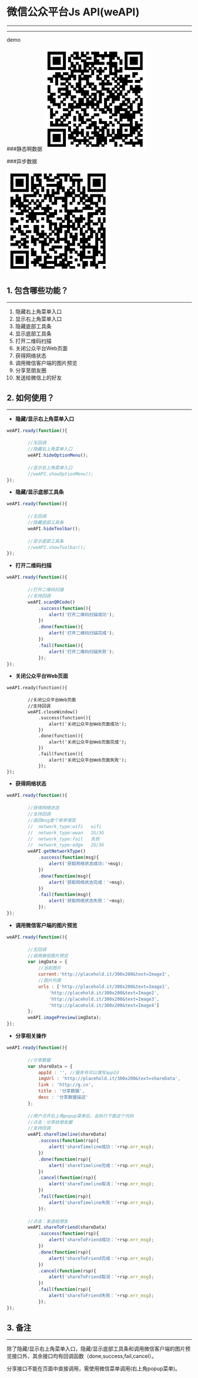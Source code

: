 # 微信公众平台Js API(weAPI)
-------------------------


----------

demo

###静态啊数据
[![image](demo.png)](http://gogoyqj.github.io/weAPI/)

###异步数据

[![image](async.png)](http://gogoyqj.github.io/weAPI/async.html)


## 1. 包含哪些功能？
-----------------

1. 隐藏右上角菜单入口
2. 显示右上角菜单入口
3. 隐藏底部工具条
4. 显示底部工具条
5. 打开二维码扫描
6. 关闭公众平台Web页面
7. 获得网络状态
8. 调用微信客户端的图片预览
9. 分享至朋友圈
10. 发送给微信上的好友
	
## 2. 如何使用？
--------------

*	**隐藏/显示右上角菜单入口**
``` javascript
weAPI.ready(function(){
    
        //无回调
        //隐藏右上角菜单入口
	    weAPI.hideOptionMenu();
	
    	//显示右上角菜单入口
    	//weAPI.showOptionMenu();
});
```

*	**隐藏/显示底部工具条**
``` javascript
weAPI.ready(function(){

        //无回调
    	//隐藏底部工具条
    	weAPI.hideToolbar();
    	
    	//显示底部工具条
    	//weAPI.showToolbar();
});
```

*	**打开二维码扫描**
``` javascript
weAPI.ready(function(){

    	//打开二维码扫描
    	//支持回调
    	weAPI.scanQRCode()
    		.success(function(){
    			alert('打开二维码扫描成功');
    		})
    		.done(function(){
    			alert('打开二维码扫描完成');
    		})
    		.fail(function(){
    			alert('打开二维码扫描失败');
    		});
});
```

*	**关闭公众平台Web页面**
``` 
weAPI.ready(function(){

    	//关闭公众平台Web页面
    	//支持回调
    	weAPI.closeWindow()
    		.success(function(){
    			alert('关闭公众平台Web页面成功');
    		})
    		.done(function(){
    			alert('关闭公众平台Web页面完成');
    		})
    		.fail(function(){
    			alert('关闭公众平台Web页面失败');
    		});
});
```

*	**获得网络状态**
``` javascript
weAPI.ready(function(){

    	//获得网络状态
    	//支持回调
    	//返回msg是个枚举类型
    	//	network_type:wifi   wifi
    	//	network_type:wwan	2G/3G
    	//	network_type:fail	失败
    	//	network_type:edge	2G/3G
    	weAPI.getNetworkType()
    		.success(function(msg){
    			alert('获取网络状态成功:'+msg);						
    		})
    		.done(function(msg){
    			alert('获取网络状态完成：'+msg);
    		})
    		.fail(function(msg){
    			alert('获取网络状态失败：'+msg);
    		});
});
```

*	**调用微信客户端的图片预览**
``` javascript
weAPI.ready(function(){

        //无回调
    	//调用微信图片预览
    	var imgData = {
    		//当前图片
    		current:'http://placehold.it/300x200&text=Image3',
    		//图片列表
    		urls : ['http://placehold.it/300x200&text=Image1',
    		    'http://placehold.it/300x200&text=Image2',
    		    'http://placehold.it/300x200&text=Image3',
    		    'http://placehold.it/300x200&text=Image4']
    	};
    	weAPI.imagePreview(imgData);
});
```

*	**分享相关操作**
``` javascript
weAPI.ready(function(){
 
        //分享数据
    	var shareData = {
    		appId : '', //服务号可以填写appId
    		imgUrl : 'http://placehold.it/300x200&text=shareData',
    		link : 'http://g.cn',
    		title : '分享数据',
    		desc : '分享数据描述'
    	};
    
    	//用户点开右上角popup菜单后，会执行下面这个代码
    	//点击：分享给朋友圈
    	//支持回调
    	weAPI.shareTimeline(shareData)
    		.success(function(rsp){
    			alert('shareTimeline成功：'+rsp.err_msg);
    		})
    		.done(function(rsp){
    			alert('shareTimeline完成：'+rsp.err_msg);
    		})
    		.cancel(function(rsp){
    			alert('shareTimeline取消：'+rsp.err_msg);
    		})
    		.fail(function(rsp){
    			alert('shareTimeline失败：'+rsp.err_msg);
    		});
    
    	//点击：发送给朋友
    	weAPI.shareToFriend(shareData)
    		.success(function(rsp){
    			alert('shareToFriend成功：'+rsp.err_msg);
    		})
    		.done(function(rsp){
    			alert('shareToFriend完成：'+rsp.err_msg);
    		})
    		.cancel(function(rsp){
    			alert('shareToFriend取消：'+rsp.err_msg);
    		})
    		.fail(function(rsp){
    			alert('shareToFriend失败：'+rsp.err_msg);
    		});
});
```

## 3. 备注
----------

除了隐藏/显示右上角菜单入口，隐藏/显示底部工具条和调用微信客户端的图片预览接口外，其余接口均有回调函数（done,success,fail,cancel）。
	
分享接口不能在页面中直接调用，需使用微信菜单调用(右上角popup菜单)。

